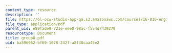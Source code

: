 ```yaml
---
content_type: resource
description: ''
file: https://ol-ocw-studio-app-qa.s3.amazonaws.com/courses/16-810-engineering-design-and-rapid-prototyping-january-iap-2005/ba596962bf691078242fa8f30caa45e2_group8.pdf
file_type: application/pdf
parent_uid: e89fade9-721e-eee0-98ac-f554d7439279
resourcetype: Document
title: group8.pdf
uid: ba596962-bf69-1078-242f-a8f30caa45e2
---
```

